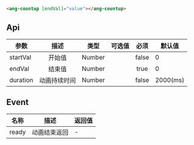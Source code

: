

``` HTML
<ang-countup [endVal]="value"></ang-countup>
```

<!-- // 开始值
  @Input() startVal = 0; 
  // 结束值
  @Input() endVal: number; 
  // 持续时间
  @Input() duration = 1000; 
  // 完全展示回调
  @Output() ready: EventEmitter<any> = new EventEmitter(); -->

## Api

| 参数     |     描述     |  类型  | 可选值 | 必须  | 默认值   |
|----------|:------------:|:------:|:------:|:-----:|----------|
| startVal |    开始值    | Number |        | false | 0        |
| endVal   |    结束值    | Number |        | true  | 0        |
| duration | 动画持续时间 | Number |        | false | 2000(ms) |

## Event

| 名称  |     描述     | 返回值 |
|-------|:------------:|--------|
| ready | 动画结束返回 | -      |

